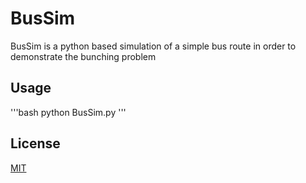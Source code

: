 # BusSim

BusSim is a python based simulation of a simple bus route in order to demonstrate the bunching problem

## Usage

'''bash
python BusSim.py
'''

## License
[MIT](https://choosealicense.com/licenses/mit/)